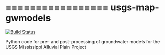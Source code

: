 =================
usgs-map-gwmodels
=================

[![Build Status](https://travis-ci.org/aleaf/usgs-map-gwmodels.svg?branch=master)](https://travis-ci.org/aleaf/usgs-map-gwmodels)

Python code for pre- and post-processing of groundwater models for the USGS Mississippi Alluvial Plain Project
